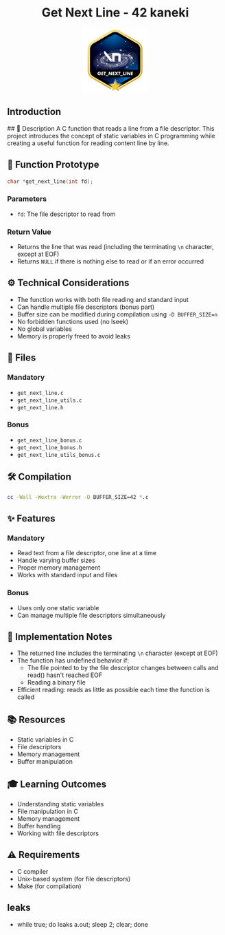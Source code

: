 <h1 align="center">Get Next Line - 42 kaneki</h1>
<p align="center">
  <a href="https://github.com/KanekiEzz/1337_Get_Next_Line_42">
    <img src="https://raw.githubusercontent.com/KanekiEzz/kaneki_badges/refs/heads/main/get_next_linem.png" alt="42 Badge">
  </a>
</p>
<h2 >Introduction</h2>
## 📝 Description
A C function that reads a line from a file descriptor. This project introduces the concept of static variables in C programming while creating a useful function for reading content line by line.

## 🎯 Function Prototype
```c
char *get_next_line(int fd);
```

### Parameters
- `fd`: The file descriptor to read from

### Return Value
- Returns the line that was read (including the terminating `\n` character, except at EOF)
- Returns `NULL` if there is nothing else to read or if an error occurred

## ⚙️ Technical Considerations
- The function works with both file reading and standard input
- Can handle multiple file descriptors (bonus part)
- Buffer size can be modified during compilation using `-D BUFFER_SIZE=n`
- No forbidden functions used (no lseek)
- No global variables
- Memory is properly freed to avoid leaks

## 📁 Files
### Mandatory
- `get_next_line.c`
- `get_next_line_utils.c`
- `get_next_line.h`

### Bonus
- `get_next_line_bonus.c`
- `get_next_line_bonus.h`
- `get_next_line_utils_bonus.c`

## 🛠️ Compilation
```bash
cc -Wall -Wextra -Werror -D BUFFER_SIZE=42 *.c
```

## ✨ Features
### Mandatory
- Read text from a file descriptor, one line at a time
- Handle varying buffer sizes
- Proper memory management
- Works with standard input and files

### Bonus
- Uses only one static variable
- Can manage multiple file descriptors simultaneously

## 🚨 Implementation Notes
- The returned line includes the terminating `\n` character (except at EOF)
- The function has undefined behavior if:
  - The file pointed to by the file descriptor changes between calls and read() hasn't reached EOF
  - Reading a binary file
- Efficient reading: reads as little as possible each time the function is called

## 📚 Resources
- Static variables in C
- File descriptors
- Memory management
- Buffer manipulation

## 🎓 Learning Outcomes
- Understanding static variables
- File manipulation in C
- Memory management
- Buffer handling
- Working with file descriptors

## ⚠️ Requirements
- C compiler
- Unix-based system (for file descriptors)
- Make (for compilation)


## leaks
- while true; do leaks a.out; sleep 2; clear; done
